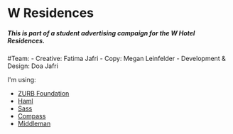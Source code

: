 # W Residences

##### This is part of a student advertising campaign for the W Hotel Residences.

#Team:
	- Creative: Fatima Jafri
	- Copy: Megan Leinfelder
	- Development & Design: Doa Jafri

I'm using: 
  - [ZURB Foundation](http://foundation.zurb.com/)
  - [Haml](http://haml.info/)
  - [Sass](http://sass-lang.com/)
  - [Compass](http://compass-style.org/)
  - [Middleman](http://middlemanapp.com/)